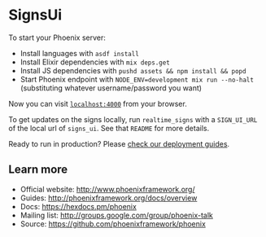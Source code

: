 # SignsUi

To start your Phoenix server:

  * Install languages with `asdf install`
  * Install Elixir dependencies with `mix deps.get`
  * Install JS dependencies with `pushd assets && npm install && popd`
  * Start Phoenix endpoint with `NODE_ENV=development mix run --no-halt` (substituting whatever username/password you want)

Now you can visit [`localhost:4000`](http://localhost:4000) from your browser.

To get updates on the signs locally, run `realtime_signs` with a `SIGN_UI_URL` of the local url of `signs_ui`.
See that `README` for more details.

Ready to run in production? Please [check our deployment guides](http://www.phoenixframework.org/docs/deployment).

## Learn more

  * Official website: http://www.phoenixframework.org/
  * Guides: http://phoenixframework.org/docs/overview
  * Docs: https://hexdocs.pm/phoenix
  * Mailing list: http://groups.google.com/group/phoenix-talk
  * Source: https://github.com/phoenixframework/phoenix
